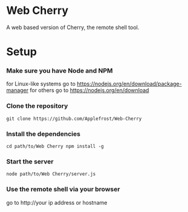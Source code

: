 # Web Cherry

A web based version of Cherry, the remote shell tool.



# Setup

### Make sure you have Node and NPM
for Linux-like systems go to https://nodejs.org/en/download/package-manager
for others go to https://nodejs.org/en/download

### Clone the repository
`git clone https://github.com/Applefrost/Web-Cherry`

### Install the dependencies
`cd path/to/Web Cherry
npm install -g`


### Start the server
`node path/to/Web Cherry/server.js`

### Use the remote shell via your browser
go to http://your ip address or hostname




